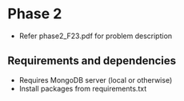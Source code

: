 # Phase 2

- Refer phase2_F23.pdf for problem description

## Requirements and dependencies

- Requires MongoDB server (local or otherwise)
- Install packages from requirements.txt
